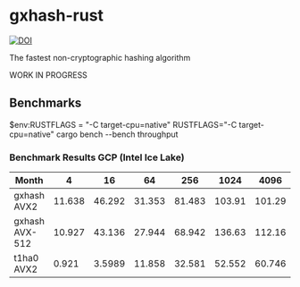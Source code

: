 # gxhash-rust
[![DOI](https://zenodo.org/badge/690754256.svg)](https://zenodo.org/badge/latestdoi/690754256)

The fastest non-cryptographic hashing algorithm

WORK IN PROGRESS

## Benchmarks
$env:RUSTFLAGS = "-C target-cpu=native"
RUSTFLAGS="-C target-cpu=native"
cargo bench --bench throughput

### Benchmark Results GCP (Intel Ice Lake)

| Month          |      4 |     16 |     64 |    256 |   1024 |   4096 |  16384 |
| -------------- | ------ | ------ | ------ | ------ | ------ | ------ | ------ |
| gxhash AVX2    | 11.638 | 46.292 | 31.353 | 81.483 | 103.91 | 101.29 | 99.666 |
| gxhash AVX-512 | 10.927 | 43.136 | 27.944 | 68.942 | 136.63 | 112.16 | 105.32 |
| t1ha0 AVX2     |  0.921 | 3.5989 | 11.858 | 32.581 | 52.552 | 60.746 | 65.863 |